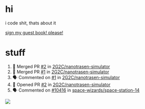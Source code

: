 # hi
i code shit, thats about it

[sign my guest book! please!](https://github.com/Just-a-Unity-Dev/Just-a-Unity-Dev/issues/new?&body=Sign%20my%20guest%20book%20by%20placing%20your%20name%20in%20the%20title,%20how%27d%20you%20get%20to%20this%20page%20and%20why?%20Don%27t%20forget%20you%20have%20an%20entire%20notebook%20in%20your%20hands!)


# stuff
<!--START_SECTION:activity-->
1. 🎉 Merged PR [#2](https://github.com/2G2C/nanotrasen-simulator/pull/2) in [2G2C/nanotrasen-simulator](https://github.com/2G2C/nanotrasen-simulator)
2. 🎉 Merged PR [#1](https://github.com/2G2C/nanotrasen-simulator/pull/1) in [2G2C/nanotrasen-simulator](https://github.com/2G2C/nanotrasen-simulator)
3. 🗣 Commented on [#1](https://github.com/2G2C/nanotrasen-simulator/issues/1) in [2G2C/nanotrasen-simulator](https://github.com/2G2C/nanotrasen-simulator)
4. 💪 Opened PR [#2](https://github.com/2G2C/nanotrasen-simulator/pull/2) in [2G2C/nanotrasen-simulator](https://github.com/2G2C/nanotrasen-simulator)
5. 🗣 Commented on [#10416](https://github.com/space-wizards/space-station-14/issues/10416) in [space-wizards/space-station-14](https://github.com/space-wizards/space-station-14)
<!--END_SECTION:activity-->

![](https://github-profile-summary-cards.vercel.app/api/cards/profile-details?username=Just-a-Unity-Dev&theme=solarized_dark)
